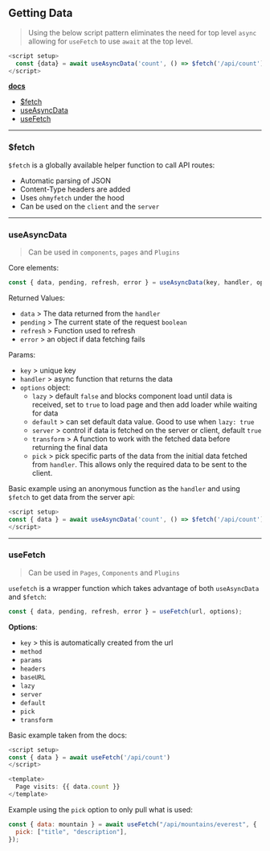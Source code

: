 ## Getting Data

> Using the below script pattern eliminates the need for top level `async` allowing for `useFetch` to use `await` at the top level.

```js
<script setup>
  const {data} = await useAsyncData('count', () => $fetch('/api/count'));
</script>
```

**[docs](https://v3.nuxtjs.org/docs/usage/data-fetching/)**

- [$fetch]()
- [useAsyncData](#useAsyncData)
- [useFetch](#useFetch)

---

### $fetch

`$fetch` is a globally available helper function to call API routes:

- Automatic parsing of JSON
- Content-Type headers are added
- Uses `ohmyfetch` under the hood
- Can be used on the `client` and the `server`

---

### useAsyncData

> Can be used in `components`, `pages` and `Plugins`

Core elements:

```js
const { data, pending, refresh, error } = useAsyncData(key, handler, options);
```

Returned Values:

- `data` > The data returned from the `handler`
- `pending` > The current state of the request `boolean`
- `refresh` > Function used to refresh
- `error` > an object if data fetching fails

Params:

- `key` > unique key
- `handler` > async function that returns the data
- `options` object:
  - `lazy` > default `false` and blocks component load until data is received, set to `true` to load page and then add loader while waiting for data
  - `default` > can set default data value. Good to use when `lazy: true`
  - `server` > control if data is fetched on the server or client, default `true`
  - `transform` > A function to work with the fetched data before returning the final data
  - `pick` > pick specific parts of the data from the initial data fetched from `handler`. This allows only the required data to be sent to the client.

Basic example using an anonymous function as the `handler` and using `$fetch` to get data from the server api:

```ts
<script setup>
const { data } = await useAsyncData('count', () => $fetch('/api/count'));
</script>
```

---

### useFetch

> Can be used in `Pages`, `Components` and `Plugins`

`usefetch` is a wrapper function which takes advantage of both `useAsyncData` and `$fetch`:

```js
const { data, pending, refresh, error } = useFetch(url, options);
```

**Options**:

- `key` > this is automatically created from the url
- `method`
- `params`
- `headers`
- `baseURL`
- `lazy`
- `server`
- `default`
- `pick`
- `transform`

Basic example taken from the docs:

```ts
<script setup>
const { data } = await useFetch('/api/count')
</script>

<template>
  Page visits: {{ data.count }}
</template>
```

Example using the `pick` option to only pull what is used:

```js
const { data: mountain } = await useFetch("/api/mountains/everest", {
  pick: ["title", "description"],
});
```
